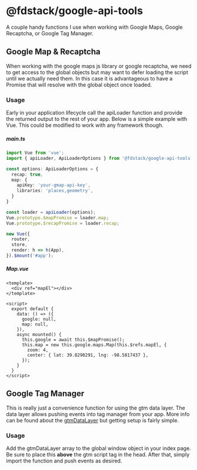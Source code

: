 # @fdstack/google-api-tools
A couple handy functions I use when working with Google Maps, Google Recaptcha,
or Google Tag Manager. 

## Google Map & Recaptcha
When working with the google maps js library or google recaptcha, we need 
to get access to the global objects but may want to defer loading the 
script until we actually need them. In this case it is advantageous
to have a Promise that will resolve with the global object once loaded.

### Usage
Early in your application lifecycle call the apiLoader function and provide 
the returned output to the rest of your app. Below is a simple example with Vue.
This could be modified to work with any framework though. 
##### main.ts
```typescript
import Vue from 'vue';
import { apiLoader, ApiLoaderOptions } from '@fdstack/google-api-tools';

const options: ApiLoaderOptions = {
  recap: true,
  map: {
    apiKey: 'your-gmap-api-key',
    libraries: 'places,geometry',
  }
}

const loader = apiLoader(options);
Vue.prototype.$mapPromise = loader.map;
Vue.prototype.$recapPromise = loader.recap;

new Vue({
  router,
  store,
  render: h => h(App),
}).$mount('#app');
```
##### Map.vue
```vue
<template>
  <div ref="mapEl"></div>
</template>

<script>
  export default {
    data: () => ({
      google: null,
      map: null,
    }),
    async mounted() {
      this.google = await this.$mapPromise();
      this.map = new this.google.maps.Map(this.$refs.mapEl, {
        zoom: 4,
        center: { lat: 39.8290291, lng: -98.5817437 },
      });
    }
  }
</script>
```

## Google Tag Manager
This is really just a convenience function for using the gtm data layer.
The data layer allows pushing events into tag manager from your app. More
info can be found about the [gtmDataLayer](https://developers.google.com/tag-manager/devguide#datalayer)
but getting setup is fairly simple.

### Usage
Add the gtmDataLayer array to the global window object in your index page. 
Be sure to place this **above** the gtm script tag in the head. After that, 
simply import the function and push events as desired. 


 
